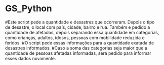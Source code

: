 # GS_Python
#Este script pede a quantidade e desastres que ocorreram. Depois o tipo de desastre, o local com país, cidade, bairro e rua. Também e pedido a quantidade de afetados, depois separando essa quantidade em categorias, como crianças, adultos, idosos, pessoas com mobilidade reduzida e feridos. 
#O script pede essas informações para a quantidade exatada de desastres informados.
#Caso a soma das categorias seja maior que a quantidade de pessoas afetadas informadas, será pedido para informar esses dados novamente.
